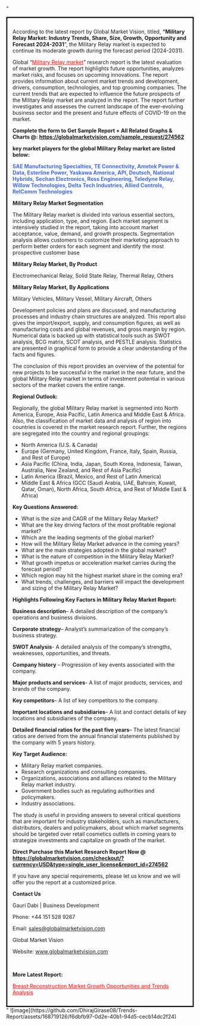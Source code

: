   "<div style='border: 3px solid black; padding: 1em;'>

According to the latest report by Global Market Vision, titled, <strong>“Military Relay Market: Industry Trends, Share, Size, Growth, Opportunity and Forecast 2024-2031</strong>“, the Military Relay market is expected to continue its moderate growth during the forecast period (2024-2031).

Global “<a style='color: #ff0000;' href='https://globalmarketvision.com/reports/global-military-relay-market/274562'>Military Relay market</a>” research report is the latest evaluation of market growth. The report highlights future opportunities, analyzes market risks, and focuses on upcoming innovations. The report provides information about current market trends and development, drivers, consumption, technologies, and top grooming companies. The current trends that are expected to influence the future prospects of the Military Relay market are analyzed in the report. The report further investigates and assesses the current landscape of the ever-evolving business sector and the present and future effects of COVID-19 on the market.

<strong>Complete the form to Get Sample Report + All Related Graphs &amp; Charts @: <a style='color: #ff0000;' href='https://globalmarketvision.com/sample_request/274562?utm_source=linkedinPulse&utm_medium=SN&utm_campaign=SN'><strong>https://globalmarketvision.com/sample_request/274562</strong></a></strong>

<strong>key market players for the global Military Relay market are listed below:</strong>

<strong style='color: #4169e1;'>SAE Manufacturing Specialties, TE Connectivity, Ametek Power & Data, Esterline Power, Yaskawa America, API, Deutsch, National Hybrids, Sechan Electronics, Ross Engineering, Teledyne Relay, Willow Technologies, Delta Tech Industries, Allied Controls, RelComm Technologies</strong>

<strong>Military Relay Market Segmentation</strong>

The Military Relay market is divided into various essential sectors, including application, type, and region. Each market segment is intensively studied in the report, taking into account market acceptance, value, demand, and growth prospects. Segmentation analysis allows customers to customize their marketing approach to perform better orders for each segment and identify the most prospective customer base

<strong>Military Relay Market, By Product</strong>

Electromechanical Relay, Solid State Relay, Thermal Relay, Others

<strong>Military Relay Market, By Applications</strong>

Military Vehicles, Military Vessel, Military Aircraft, Others

Development policies and plans are discussed, and manufacturing processes and industry chain structures are analyzed. This report also gives the import/export, supply, and consumption figures, as well as manufacturing costs and global revenues, and gross margin by region. Numerical data is backed up with statistical tools such as SWOT analysis, BCG matrix, SCOT analysis, and PESTLE analysis. Statistics are presented in graphical form to provide a clear understanding of the facts and figures.

The conclusion of this report provides an overview of the potential for new projects to be successful in the market in the near future, and the global Military Relay market in terms of investment potential in various sectors of the market covers the entire range.

<strong>Regional Outlook:</strong>

Regionally, the global Military Relay market is segmented into North America, Europe, Asia Pacific, Latin America and Middle East &amp; Africa. Also, the classification of market data and analysis of region into countries is covered in the market research report. Further, the regions are segregated into the country and regional groupings:
<ul>
  <li>North America (U.S. &amp; Canada)</li>
  <li>Europe (Germany, United Kingdom, France, Italy, Spain, Russia, and Rest of Europe)</li>
  <li>Asia Pacific (China, India, Japan, South Korea, Indonesia, Taiwan, Australia, New Zealand, and Rest of Asia Pacific)</li>
  <li>Latin America (Brazil, Mexico, and Rest of Latin America)</li>
  <li>Middle East &amp; Africa (GCC (Saudi Arabia, UAE, Bahrain, Kuwait, Qatar, Oman), North Africa, South Africa, and Rest of Middle East &amp; Africa)</li>
</ul>
<strong>Key Questions Answered:</strong>
<ul>
  <li>What is the size and CAGR of the Military Relay Market?</li>
  <li>What are the key driving factors of the most profitable regional market?</li>
  <li>Which are the leading segments of the global market?</li>
  <li>How will the Military Relay Market advance in the coming years?</li>
  <li>What are the main strategies adopted in the global market?</li>
  <li>What is the nature of competition in the Military Relay Market?</li>
  <li>What growth impetus or acceleration market carries during the forecast period?</li>
  <li>Which region may hit the highest market share in the coming era?</li>
  <li>What trends, challenges, and barriers will impact the development and sizing of the Military Relay Market?</li>
</ul>
<strong>Highlights Following Key Factors in Military Relay Market Report:</strong>

<strong>Business description</strong>– A detailed description of the company’s operations and business divisions.

<strong>Corporate strategy</strong>– Analyst’s summarization of the company’s business strategy.

<strong>SWOT Analysis</strong>- A detailed analysis of the company’s strengths, weaknesses, opportunities, and threats.

<strong>Company history</strong> – Progression of key events associated with the company.

<strong>Major products and services</strong>- A list of major products, services, and brands of the company.

<strong>Key competitors</strong>– A list of key competitors to the company.

<strong>Important locations and subsidiaries</strong>– A list and contact details of key locations and subsidiaries of the company.

<strong>Detailed financial ratios for the past five years</strong>– The latest financial ratios are derived from the annual financial statements published by the company with 5 years history.

<strong>Key Target Audience:</strong>
<ul>
  <li>Military Relay market companies.</li>
  <li>Research organizations and consulting companies.</li>
  <li>Organizations, associations and alliances related to the Military Relay market industry.</li>
  <li>Government bodies such as regulating authorities and policymakers.</li>
  <li>Industry associations.</li>
</ul>
The study is useful in providing answers to several critical questions that are important for industry stakeholders, such as manufacturers, distributors, dealers and policymakers, about which market segments should be targeted over retail cosmetics outlets in coming years to strategize investments and capitalize on growth of the market.

<strong>Direct Purchase this Market Research Report Now @ </strong><strong><a style='color: #ff0000;' href='https://globalmarketvision.com/checkout/?currency=USD&type=single_user_license&report_id=274562?utm_source=linkedinPulse&utm_medium=SN&utm_campaign=SN'><strong>https://globalmarketvision.com/checkout/?currency=USD&type=single_user_license&report_id=274562</strong></a></strong>

If you have any special requirements, please let us know and we will offer you the report at a customized price.
<p id='ember58' class='ember-view reader-content-blocks__paragraph'><strong>Contact Us</strong></p>
<p id='ember59' class='ember-view reader-content-blocks__paragraph'>Gauri Dabi | Business Development</p>
<p id='ember60' class='ember-view reader-content-blocks__paragraph'>Phone: +44 151 528 9267</p>
Email: <a href='mailto:sales@globalmarketvision.com'>sales@globalmarketvision.com</a>

Global Market Vision

Website: <a href='http://www.globalmarketvision.com'>www.globalmarketvision.com</a>

&nbsp;

<strong>More Latest Report:</strong>

<a style='color: #ff0000;' href='https://medium.com/@namratasonawane27/breast-reconstruction-market-growth-opportunities-and-trends-analysis-e742d1fcb7a4'>Breast Reconstruction Market Growth Opportunities and Trends Analysis</a>

</div>"
![image](https://github.com/DhirajGirase08/Trends-Report/assets/168719126/f6dbfb97-0d2e-40b1-94d5-cecb14dc2f24)

